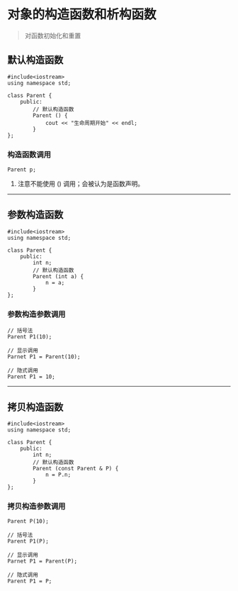
# 对象的构造函数和析构函数
> 对函数初始化和重置

## 默认构造函数

```
#include<iostream>
using namespace std;

class Parent {
    public:
        // 默认构造函数
        Parent () {
            cout << "生命周期开始" << endl;
        }
};
```

### 构造函数调用

```
Parent p;
```

1. 注意不能使用 () 调用；会被认为是函数声明。

---------------

## 参数构造函数

```
#include<iostream>
using namespace std;

class Parent {
    public:
        int n;
        // 默认构造函数
        Parent (int a) {
            n = a;
        }
};
```

### 参数构造参数调用

```
// 括号法
Parent P1(10);

// 显示调用
Parnet P1 = Parent(10);

// 隐式调用
Parent P1 = 10;

```

---------------

## 拷贝构造函数

```
#include<iostream>
using namespace std;

class Parent {
    public:
        int n;
        // 默认构造函数
        Parent (const Parent & P) {
            n = P.n;
        }
};
```

### 拷贝构造参数调用

```
Parent P(10);

// 括号法
Parent P1(P);

// 显示调用
Parnet P1 = Parent(P);

// 隐式调用
Parent P1 = P;

```